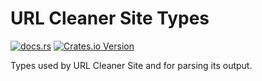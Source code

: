 # URL Cleaner Site Types

[![docs.rs](https://img.shields.io/docsrs/url-cleaner-site-types)](https://docs.rs/url-cleaner-site-types/latest)
[![Crates.io Version](https://img.shields.io/crates/v/url-cleaner-site-types)](https://crates.io/crates/url-cleaner-site-types/)

Types used by URL Cleaner Site and for parsing its output.

